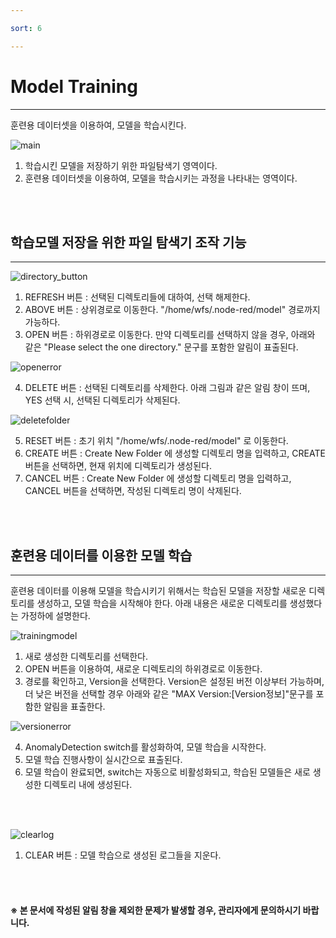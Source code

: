 ```yaml
---

sort: 6

---
```




# Model Training

---

훈련용 데이터셋을 이용하여, 모델을 학습시킨다.<br/>

![main](images/6.1.main.png)

1. 학습시킨 모델을 저장하기 위한 파일탐색기 영역이다. 
2. 훈련용 데이터셋을 이용하여, 모델을 학습시키는 과정을 나타내는 영역이다.

<br/><br/>

## 학습모델 저장을 위한 파일 탐색기 조작 기능

---

![directory_button](images/6.2.directory_button.png)

1. REFRESH 버튼 : 선택된 디렉토리들에 대하여, 선택 해제한다.
2. ABOVE 버튼 : 상위경로로 이동한다. "/home/wfs/.node-red/model" 경로까지 가능하다.
3. OPEN 버튼 : 하위경로로 이동한다. 만약 디렉토리를 선택하지 않을 경우, 아래와 같은 "Please select the one directory." 문구를 포함한 알림이 표출된다.

![openerror](images/6.3.openerror.png)

4. DELETE 버튼 : 선택된 디렉토리를 삭제한다. 아래 그림과 같은 알림 창이 뜨며, YES 선택 시, 선택된 디렉토리가 삭제된다.

![deletefolder](images/6.7.deletefolder.png)

5. RESET 버튼 : 초기 위치 "/home/wfs/.node-red/model" 로 이동한다.
6. CREATE 버튼 : Create New Folder 에 생성할 디렉토리 명을 입력하고, CREATE 버튼을 선택하면, 현재 위치에 디렉토리가 생성된다.
7. CANCEL 버튼 : Create New Folder 에 생성할 디렉토리 명을 입력하고, CANCEL 버튼을 선택하면, 작성된 디렉토리 명이 삭제된다.

<br/><br/>

## 훈련용 데이터를 이용한 모델 학습

---

훈련용 데이터를 이용해 모델을 학습시키기 위해서는 학습된 모델을 저장할 새로운 디렉토리를 생성하고, 모델 학습을 시작해야 한다. 아래 내용은 새로운 디렉토리를 생성했다는 가정하에 설명한다.<br/>

![trainingmodel](images/6.5.trainingmodel.png)

1. 새로 생성한 디렉토리를 선택한다.
2. OPEN 버튼을 이용하여, 새로운 디렉토리의 하위경로로 이동한다. 
3. 경로를 확인하고, Version을 선택한다. Version은 설정된 버전 이상부터 가능하며, 더 낮은 버전을 선택할 경우 아래와 같은 "MAX Version:[Version정보]"문구를 포함한 알림을 표출한다.<br/>

![versionerror](images/6.4.versionerror.png)

4. AnomalyDetection switch를 활성화하여, 모델 학습을 시작한다. 
5. 모델 학습 진행사항이 실시간으로 표출된다. 
6. 모델 학습이 완료되면, switch는 자동으로 비활성화되고, 학습된 모델들은 새로 생성한 디렉토리 내에 생성된다.

<br/><br/>

![clearlog](images/6.6.clearlog.png)
1. CLEAR 버튼 : 모델 학습으로 생성된 로그들을 지운다.

<br/><br/>

#### ※ 본 문서에 작성된 알림 창을 제외한 문제가 발생할 경우, 관리자에게 문의하시기 바랍니다.
